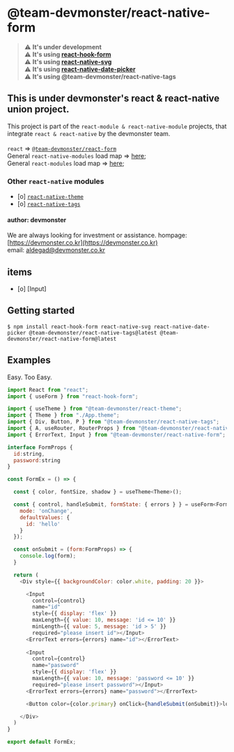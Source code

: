 # @team-devmonster/react-native-form

> :warning: **It's under development**<br>
> :warning: **It's using [react-hook-form](https://www.npmjs.com/package/react-hook-form)**<br>
> :warning: **It's using [react-native-svg](https://github.com/software-mansion/react-native-svg)**<br>
> :warning: **It's using [react-native-date-picker](https://github.com/henninghall/react-native-date-picker)**<br>
> :warning: **It's using @team-devmonster/react-native-tags**

## This is under devmonster's react & react-native union project.

This project is part of the `react-module & react-native-module` projects, that integrate `react & react-native` by the devmonster team.<br><br>
`react` => [`@team-devmonster/react-form`](https://www.npmjs.com/package/@team-devmonster/react-form)<br>
General `react-native-modules` load map => [here](https://github.com/team-devmonster/react-native-modules);<br>
General `react-modules` load map => [here](https://github.com/team-devmonster/react-modules);

### Other `react-native` modules

- [o] [`react-native-theme`](https://www.npmjs.com/package/@team-devmonster/react-native-theme)
- [o] [`react-native-tags`](https://www.npmjs.com/package/@team-devmonster/react-native-tags)

#### author: devmonster

We are always looking for investment or assistance.
hompage: [https://devmonster.co.kr](https://devmonster.co.kr)<br>
email: [aldegad@devmonster.co.kr](mailto:aldegad@devmonster.co.kr)



## items

- [o] [Input]


## Getting started

`$ npm install react-hook-form react-native-svg react-native-date-picker @team-devmonster/react-native-tags@latest @team-devmonster/react-native-form@latest`


## Examples

Easy. Too Easy.

```javascript
import React from "react";
import { useForm } from "react-hook-form";

import { useTheme } from "@team-devmonster/react-theme";
import { Theme } from "./App.theme";
import { Div, Button, P } from "@team-devmonster/react-native-tags";
import { A, useRouter, RouterProps } from "@team-devmonster/react-native-router";
import { ErrorText, Input } from "@team-devmonster/react-native-form";

interface FormProps {
  id:string, 
  password:string
}

const FormEx = () => {

  const { color, fontSize, shadow } = useTheme<Theme>();

  const { control, handleSubmit, formState: { errors } } = useForm<FormProps>({
    mode: 'onChange',
    defaultValues: {
      id: 'hello'
    }
  });

  const onSubmit = (form:FormProps) => {
    console.log(form);
  }

  return (
    <Div style={{ backgroundColor: color.white, padding: 20 }}>

      <Input
        control={control}
        name="id"
        style={{ display: 'flex' }}
        maxLength={{ value: 10, message: 'id <= 10' }}
        minLength={{ value: 5, message: 'id > 5' }}
        required="please insert id"></Input>
      <ErrorText errors={errors} name="id"></ErrorText>
      
      <Input 
        control={control} 
        name="password"
        style={{ display: 'flex' }}
        maxLength={{ value: 10, message: 'password <= 10' }} 
        required="please insert password"></Input>
      <ErrorText errors={errors} name="password"></ErrorText>

      <Button color={color.primary} onClick={handleSubmit(onSubmit)}>login</Button>

    </Div>
  )
}

export default FormEx;
```